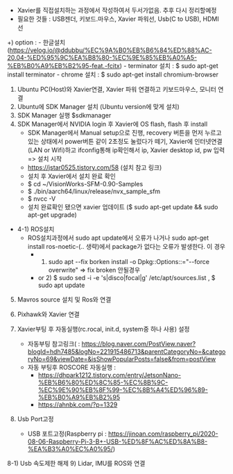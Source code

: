 * Xavier를 직접설치하는 과정에서 작성하여서 두서가없음. 추후 다시 정리할예정
* 필요한 것들 : USB젠더, 키보드.마우스, Xavier 파워선, Usb(C to USB), HDMI 선

+) option : 
    - 한글설치 (https://velog.io/@ddubbu/%EC%9A%B0%EB%B6%84%ED%88%AC-20.04-%ED%95%9C%EA%B8%80-%EC%9E%85%EB%A0%A5-%EB%B0%A9%EB%B2%95-feat.-fcitx)
    - terminator 설치 : $ sudo apt-get install terminator
    - chrome 설치 : $ sudo apt-get install chromium-browser

1) Ubuntu PC(Host)와 Xavier연결, Xavier 파워 연결하고 키보드마우스, 모니터 연결
2) Ubuntu에 SDK Manager 설치 (Ubuntu version에 맞게 설치)
3) SDK Manager 실행 $sdkmanager
4) SDK Manager에서 NVIDIA login 후 Xavier에 OS flash, flash 후 install
    - SDK Manager에서 Manual setup으로 진행, recovery 버튼을 먼저 누르고있는 상태에서 power버튼 같이 2초정도 눌렀다가 떼기, Xavier에 인터넷연결(LAN or Wifi)하고 ifconfig통해 ip확인해서 ip, Xavier desktop id, pw 입력 => 설치 시작
    - https://jstar0525.tistory.com/58 (설치 참고 링크)
    - 설치 후 Xavier에서 설치 완료 확인 
    -   $ cd ~/VisionWorks-SFM-0.90-Samples
    -   $ ./bin/aarch64/linux/release/nvx_sample_sfm
    -   $ nvcc -V
    -   설치 완료확인 됐으면 xavier 업데이트 ($ sudo apt-get update && sudo apt-get upgrade)
- 4-1) ROS설치
    - ROS설치과정에서 sudo apt update에서 오류가 나거나 sudo apt-get install ros-noetic-(.. 생략)에서 package가 없다는 오류가 발생한다. 이 경우 
        - 1) sudo apt --fix borken install -o Dpkg::Options::="--force overwrite" => fix broken 안될경우
        - or 2) $ sudo sed -i -e 's|disco|focal|g' /etc/apt/sources.list , $ sudo apt update

5) Mavros source 설치 및 Ros와 연결
6) Pixhawk와 Xavier 연결
7) Xavier부팅 후 자동실행(rc.rocal, init.d, system중 하나 사용) 설정
    - 자동부팅 참고링크( : https://blog.naver.com/PostView.naver?blogId=hdh7485&logNo=221915486713&parentCategoryNo=&categoryNo=69&viewDate=&isShowPopularPosts=false&from=postView
    - 자동 부팅후 ROSCORE 자동실행 :
        - https://dhpark1212.tistory.com/entry/JetsonNano-%EB%B6%80%ED%8C%85-%EC%8B%9C-%EC%9E%90%EB%8F%99-%EC%8B%A4%ED%96%89-%EB%B0%A9%EB%B2%95
        - https://ahnbk.com/?p=1329

8) Usb Port고정
    - USB 포트고정(Raspberry pi : https://jinoan.com/raspberry_pi/2020-08-06-Raspberry-Pi-3-B+-USB-%ED%8F%AC%ED%8A%B8-%EA%B3%A0%EC%A0%95/)

8-1) Usb 속도제한 해제
9) Lidar, IMU를 ROS와 연결
